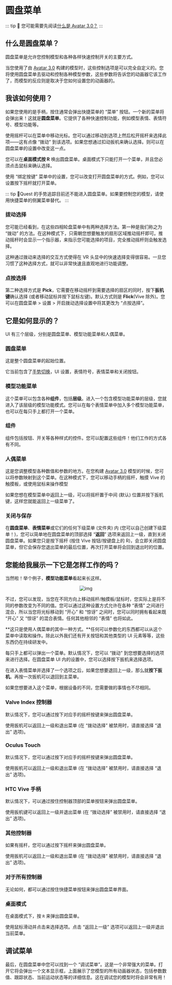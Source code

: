 # 圆盘菜单

::: tip
📘 您可能需要先阅读[什么是 Avatar 3.0？](/creators.vrchat.com/avatars/)
:::

## 什么是圆盘菜单？

圆盘菜单是允许您控制模型和各种各样快速控制开关的主要方式。

当您使用了由 [Avatar 3.0](/creators.vrchat.com/avatars/) 构建的模型时，这些控制选项是可以完全自定义的。您将使用圆盘菜单去驱动和控制各种模型参数，这些参数将告诉您的动画器它该工作了，而模型的反应则是取决于您如何设置您的动画器的。

## 我该如何使用？

如果您使用的是手柄，按住通常会弹出快捷菜单的 “菜单” 按钮。一个新的菜单将会弹出来！这就是**圆盘菜单**。它提供了各种快速控制功能，例如模型表情、表情符号、模型功能等。

使用摇杆可以在菜单中移动光标。您可以通过移动到选项上然后松开摇杆来选择此项——这有点像 “拨动” 到该选项。如果您想通过扣动扳机来确认选择。则可以在圆盘菜单的设置中改变这一点。

您可以在**桌面模式按 R** 唤出圆盘菜单。桌面模式下只能打开一个菜单，并且您必须点击鼠标来确认选择。

使用 “绑定按键” 菜单中的设置，您可以改变打开圆盘菜单的方式。例如，您可以设置按下摇杆就打开菜单。

::: tip
📘Quest 的手势追踪目前还不能进入圆盘菜单。如果要控制您的模型，请使用快捷菜单的侧翼菜单替代。
:::

### 拨动选择

您可能已经看到，在这些四相轮盘菜单中有两种选择方法。第一种是我们称之为 “拨动” 的方法。在这种模式下，只需朝您想要触发的扇形区域推动摇杆即可。推动摇杆时会显示一个指示器，来指示您可能选择的项目，完全推动摇杆则会触发选择。

这种通过拨动来选择的交互方式使得在 VR 头显中的快速选择变得很容易。一旦您习惯了这种选择方式，就可以非常快速且直观地进行功能调整。

### 点按选择

第二种选择方式是 **Pick**，它需要在移动摇杆到需要选择的扇区的同时，按下**扳机键**确认选择 (或者移动鼠标并按下鼠标左键)。默认方式则是 **Flick**(Vive 除外)。您可以在圆盘菜单 > 设置 > 开启拨动选择设置中将其更改为 “点按选择”。

## 它是如何显示的？

UI 有三个层级，分别是圆盘菜单、模型功能菜单和人偶菜单。

### 圆盘菜单

这是整个圆盘菜单的起始位置。

它当前包含了[手势切换](/docs.vrchat.com/docs/gesture-toggle)，UI 设置，表情符号，表情菜单和关闭按钮。

### 模型功能菜单

这个菜单可以包含各种**组件**，包括**层级**。进入一个包含模型功能菜单的层级，您就进入了该层级的模型功能模式。您可以在每个表情菜单中加入多个模型功能菜单，也可以在每只手上都打开一个菜单。

### 组件

组件包括按钮、开关等各种样式的控件。您可以配置这些组件！他们工作的方式各有不同。

### 人偶菜单

这是您调整模型各种数值和参数的地方。在您构建 [Avatar 3.0](/creators.vrchat.com/avatars/) 模型的时候，您可以将参数映射到这个菜单。在这种模式下，您可以移动手柄的摇杆，触摸 Vive 的触摸板，或使用鼠标来操作模型

如果您想在模型菜单中返回上一级，可以将摇杆置于中间 (默认) 位置并按下扳机键，这样您就能返回上一级菜单了。

### 关闭与保存

在**圆盘菜单**、**表情菜单**或它们的任何下级菜单 (文件夹) 内 (您可以自己创建下级菜单！)，您可以简单地在圆盘菜单的顶部选择 “**返回**” 选项来返回上一级，直到关闭圆盘菜单。如果您只是按下摇杆 (按住 Vive 按钮/按键盘上的 R)，会立即关闭圆盘菜单，但它会保存您退出菜单的最后位置，再次打开菜单将会回到退出时的位置。

## 您能给我展示一下它是怎样工作的吗？

当然啦！举个例子，**模型功能菜单**看起来长这样。

<center>

![img](/docs.vrchat.com/images/action-menu-1.gif)

</center>

不过，您可以发现，当您在不同方向上移动摇杆/触摸板/鼠标时，您实际上是将不同的参数改变为不同的值。您可以通过这种设置方式允许在各种 “表情” 之间进行混合，所以当您将光标移动到 “开心” 和 “惊讶” 之间时，您可以同时拥有看起来既 “开心” 又 “惊讶” 的混合表情。任何其他相邻的 “表情” 也将如此。

**这只是使用人偶菜单的其中一种方式。**任何可以参数化的东西都可以从这个菜单中读取和操作。除此以外我们还有开关按钮和其他类型的 UI 元素等等，这些东西仍在持续研发中。

每只手上都可以弹出一个菜单。默认情况下，您可以 “拨动” 到您想要选择的选项来进行选择。在圆盘菜单 UI 内的设置中，您可以选择按下扳机来选择选项。

在进入表情菜单并选择了一个选项之后，如果您想要退回上一级，那么就**按下扳机**。再按一次扳机可以退回到主菜单。

如果您想要进入这个菜单，根据设备的不同，您需要做的事情也不尽相同。

### Valve Index 控制器

默认情况下，您可以通过按下对应手的摇杆按键来弹出圆盘菜单。

使用扳机可以返回上一级和退出菜单 (在 “拨动选择” 被禁用时，请直接选择 “退出” 选项)。

### Oculus Touch

默认情况下，您可以通过按下对应手的摇杆按键来弹出圆盘菜单。

使用扳机可以返回上一级和退出菜单 (在 “拨动选择” 被禁用时，请直接选择 “退出” 选项)。

### HTC Vive 手柄

默认情况下，可以通过按住控制器顶部的菜单按钮来弹出圆盘菜单。

使用扳机键可以返回上一级并退出菜单 (在 “拨动选择” 被禁用时，请直接选择 “退出” 选项)。

### 其他控制器

如果有摇杆，您可以通过按下摇杆来弹出圆盘菜单。

使用扳机可以返回上一级和退出菜单 (在 “拨动选择” 被禁用时，请直接选择 “退出” 选项)。

### 对于所有控制器

无论如何，都可以通过按住快捷菜单按钮来弹出圆盘菜单界面。

### 桌面模式

在桌面模式下，按 `R` 来弹出圆盘菜单。

使用鼠标滑动并点击来选择选项。点击 “返回上一级” 选项可以返回上一级并退出当前菜单。

## 调试菜单

最后，在圆盘菜单中您可以找到一个 “调试菜单”。这是一个非常强大的菜单。打开它将会弹出一个文本显示框，上面展示了您模型的所有动画器状态，包括参数数值、跟踪状态、当前运动状态等的详细信息。这在调试您的模型时将会非常有用！
